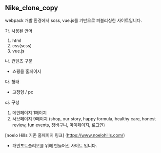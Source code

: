 ## Nike_clone_copy

webpack 개발 환경에서 scss, vue.js를 기반으로 퍼블리싱한 사이트입니다.

가. 사용된 언어
 1. html
 2. css(scss)
 3. vue.js
 
나. 컨텐츠 구분
 * 쇼핑몰 홈페이지
 
다. 형태
 * 고정형 / pc
 
라. 구성
 1. 메인페이지 1페이지
 2. 서브페이지 9페이지 (shop, our story, happy formula, healthy care, honest review, fun events, 장바구니, 마이페이지, 로그인)

[noelo Hills 기존 홈페이지 링크]
(https://www.noelohills.com/)

* 개인포트폴리오를 위해 만들어진 사이트 입니다.
